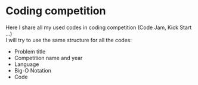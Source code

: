 # Coding competition

Here I share all my used codes in coding competition (Code Jam, Kick Start ...)
<br/> I will try to use the same structure for all the codes:
- Problem title 
- Competition name and year
- Language
- Big-O Notation
- Code
